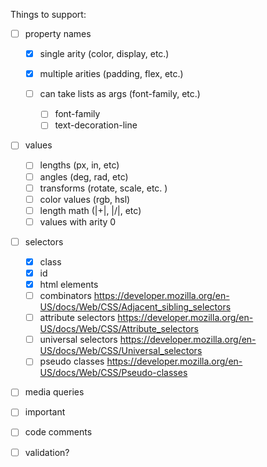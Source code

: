 Things to support:

- [ ] property names

  - [x] single arity (color, display, etc.)
  - [x] multiple arities (padding, flex, etc.)
  - [ ] can take lists as args (font-family, etc.)

    - [ ] font-family
    - [ ] text-decoration-line

- [ ] values
    - [ ] lengths (px, in, etc)
    - [ ] angles (deg, rad, etc)
    - [ ] transforms (rotate, scale, etc. )
    - [ ] color values (rgb, hsl)
    - [ ] length math (|+|, |/|, etc)
    - [ ] values with arity 0

- [ ] selectors

  - [x] class
  - [x] id
  - [x] html elements
  - [ ] combinators <https://developer.mozilla.org/en-US/docs/Web/CSS/Adjacent_sibling_selectors>
  - [ ] attribute selectors <https://developer.mozilla.org/en-US/docs/Web/CSS/Attribute_selectors>
  - [ ] universal selectors <https://developer.mozilla.org/en-US/docs/Web/CSS/Universal_selectors>
  - [ ] pseudo classes <https://developer.mozilla.org/en-US/docs/Web/CSS/Pseudo-classes>

- [ ] media queries

- [ ] important

- [ ] code comments

- [ ] validation?
